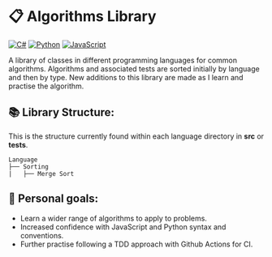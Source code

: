 # 📋 Algorithms Library

[![C#](https://img.shields.io/badge/C%23-WPF-purple?logo=csharp)](https://learn.microsoft.com/dotnet/csharp/)
[![Python](https://img.shields.io/badge/Python-3.12-blue?logo=python)](https://www.python.org/)
[![JavaScript](https://img.shields.io/badge/JavaScript-ES6-yellow?logo=javascript)](https://developer.mozilla.org/en-US/docs/Web/JavaScript)

A library of classes in different programming languages for common algorithms. Algorithms and associated tests are sorted initially by language and then by type. New additions to this library are made as I learn and practise the algorithm.

## 📚 Library Structure:

This is the structure currently found within each language directory in **src** or **tests**.

```
Language
├── Sorting
|   ├── Merge Sort

```

## 🎯 Personal goals:

- Learn a wider range of algorithms to apply to problems.
- Increased confidence with JavaScript and Python syntax and conventions.
- Further practise following a TDD approach with Github Actions for CI.